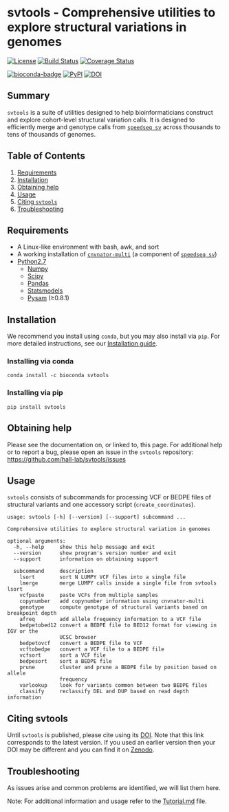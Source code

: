 # svtools - Comprehensive utilities to explore structural variations in genomes

[![License](https://img.shields.io/github/license/hall-lab/svtools.svg)](LICENSE.txt)
[![Build Status](https://travis-ci.org/hall-lab/svtools.svg?branch=master)](https://travis-ci.org/hall-lab/svtools) 
[![Coverage Status](https://coveralls.io/repos/github/hall-lab/svtools/badge.svg?branch=master)](https://coveralls.io/github/hall-lab/svtools?branch=master)

[![bioconda-badge](https://img.shields.io/badge/install%20with-bioconda-brightgreen.svg?style=flat)](http://bioconda.github.io)
[![PyPI](https://img.shields.io/pypi/v/svtools.svg)](https://pypi.python.org/pypi/svtools)
[![DOI](https://zenodo.org/badge/16104/hall-lab/svtools.svg)](https://zenodo.org/badge/latestdoi/16104/hall-lab/svtools)

## Summary
`svtools` is a suite of utilities designed to help bioinformaticians construct and explore cohort-level structural variation calls. It is designed to efficiently merge and genotype calls from [`speedseq sv`](https://github.com/hall-lab/speedseq) across thousands to tens of thousands of genomes.

## Table of Contents
1. [Requirements](#requirements)
2. [Installation](#installation)
3. [Obtaining help](#obtaining-help)
4. [Usage](#usage)
5. [Citing `svtools`](#citing-svtools)
6. [Troubleshooting](#troubleshooting)

## Requirements
* A Linux-like environment with bash, awk, and sort
* A working installation of [`cnvnator-multi`](https://github.com/hall-lab/speedseq#cnvnator) (a component of [`speedseq sv`](https://github.com/hall-lab/speedseq))
* [Python2.7](https://www.python.org/)
   * [Numpy](http://www.numpy.org/)
   * [Scipy](https://www.scipy.org/)
   * [Pandas](http://pandas.pydata.org/)
   * [Statsmodels](http://statsmodels.sourceforge.net/)
   * [Pysam](https://github.com/pysam-developers/pysam) (≥0.8.1)
 
## Installation
We recommend you install using `conda`, but you may also install via `pip`. For more detailed instructions, see our [Installation guide](INSTALL.md).

### Installing via conda
```
conda install -c bioconda svtools
```

### Installing via pip
```
pip install svtools
```

## Obtaining help
Please see the documentation on, or linked to, this page. For additional help or to report a bug, please open an issue in the `svtools` repository: https://github.com/hall-lab/svtools/issues

## Usage
`svtools` consists of subcommands for processing VCF or BEDPE files of structural variants and one accessory script (`create_coordinates`).

```
usage: svtools [-h] [--version] [--support] subcommand ...

Comprehensive utilities to explore structural variation in genomes

optional arguments:
  -h, --help     show this help message and exit
  --version      show program's version number and exit
  --support      information on obtaining support

  subcommand     description
    lsort        sort N LUMPY VCF files into a single file
    lmerge       merge LUMPY calls inside a single file from svtools lsort
    vcfpaste     paste VCFs from multiple samples
    copynumber   add copynumber information using cnvnator-multi
    genotype     compute genotype of structural variants based on breakpoint depth
    afreq        add allele frequency information to a VCF file
    bedpetobed12 convert a BEDPE file to BED12 format for viewing in IGV or the
                 UCSC browser
    bedpetovcf   convert a BEDPE file to VCF
    vcftobedpe   convert a VCF file to a BEDPE file
    vcfsort      sort a VCF file
    bedpesort    sort a BEDPE file
    prune        cluster and prune a BEDPE file by position based on allele
                 frequency
    varlookup    look for variants common between two BEDPE files
    classify     reclassify DEL and DUP based on read depth information
```

## Citing svtools
Until `svtools` is published, please cite using its [DOI](https://zenodo.org/badge/latestdoi/16104/hall-lab/svtools). Note that this link corresponds to the latest version. If you used an earlier version then your DOI may be different and you can find it on [Zenodo](https://zenodo.org/search?ln=en&cc=software&p=svtools&action_search=).

## Troubleshooting
As issues arise and common problems are identified, we will list them here.

Note: For additional information and usage refer to the [Tutorial.md](Tutorial.md) file.
